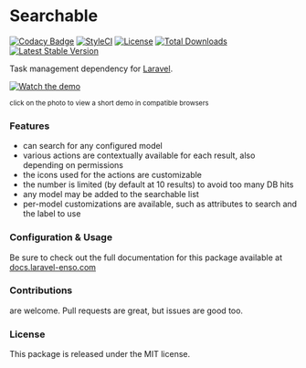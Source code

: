 # Searchable

[![Codacy Badge](https://api.codacy.com/project/badge/Grade/9bd280636d3840b696f6bf788820a6db)](https://www.codacy.com/app/laravel-enso/Searchable?utm_source=github.com&amp;utm_medium=referral&amp;utm_content=laravel-enso/Searchable&amp;utm_campaign=Badge_Grade)
[![StyleCI](https://github.styleci.io/repos/150948993/shield?branch=master)](https://github.styleci.io/repos/150948993)
[![License](https://poser.pugx.org/laravel-enso/searchable/license)](https://packagist.org/packages/laravel-enso/searchable)
[![Total Downloads](https://poser.pugx.org/laravel-enso/searchable/downloads)](https://packagist.org/packages/laravel-enso/searchable)
[![Latest Stable Version](https://poser.pugx.org/laravel-enso/searchable/version)](https://packagist.org/packages/laravel-enso/searchable)

Task management dependency for [Laravel](https://laravel.com).

[![Watch the demo](https://laravel-enso.github.io/searchable/screenshots/bulma_001_thumb.png)](https://laravel-enso.github.io/searchable/videos/bulma_demo_01.mp4)

<sup>click on the photo to view a short demo in compatible browsers</sup>

### Features

- can search for any configured model
- various actions are contextually available for each result, also depending on permissions
- the icons used for the actions are customizable
- the number is limited (by default at 10 results) to avoid too many DB hits
- any model may be added to the searchable list
- per-model customizations are available, such as attributes to search and the label to use 

### Configuration & Usage

Be sure to check out the full documentation for this package available at [docs.laravel-enso.com](https://docs.laravel-enso.com/backend/searchable.html)

### Contributions

are welcome. Pull requests are great, but issues are good too.

### License

This package is released under the MIT license.
